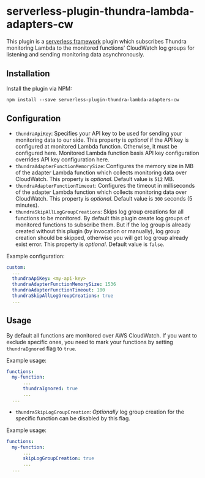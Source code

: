 # serverless-plugin-thundra-lambda-adapters-cw

This plugin is a [serverless framework](https://serverless.com/) plugin which subscribes Thundra monitoring Lambda to the monitored functions' CloudWatch log groups for listening and sending monitoring data asynchronously.

## Installation

Install the plugin via NPM: 
```
npm install --save serverless-plugin-thundra-lambda-adapters-cw
```

## Configuration

- `thundraApiKey`: Specifies your API key to be used for sending your monitoring data to our side. This property is *optional* if the API key is configured at monitored Lambda function. Otherwise, it must be configured here. Monitored Lambda function basis API key configuration overrides API key configuration here.
- `thundraAdapterFunctionMemorySize`: Configures the memory size in MB of the adapter Lambda function which collects monitoring data over CloudWatch. This property is *optional*. Default value is `512` MB.
- `thundraAdapterFunctionTimeout`: Configures the timeout in milliseconds of the adapter Lambda function which collects monitoring data over CloudWatch. This property is *optional*. Default value is `300` seconds (5 minutes).
- `thundraSkipAllLogGroupCreations`: Skips log group creations for all functions to be monitored. By default this plugin create log groups of monitored functions to subscribe them. But if the log group is already created without this plugin (by invocation or manually), log group creation should be skipped, otherwise you will get log group already exist error. This property is *optional*. Default value is `false`.

Example configuration:
```yml
custom:
  ...
  thundraApiKey: <my-api-key>
  thundraAdapterFunctionMemorySize: 1536
  thundraAdapterFunctionTimeout: 100
  thundraSkipAllLogGroupCreations: true
  ...
```

## Usage

By default all functions are monitored over AWS CloudWatch. If you want to exclude specific ones, you need to mark your functions by setting `thundraIgnored` flag to `true`.

Example usage:
```yml
functions:
  my-function:
      ...
      thundraIgnored: true
      ...
  ...    
```

- `thundraSkipLogGroupCreation`: *Optionally* log group creation for the specific function can be disabled by this flag.

Example usage:
```yml
functions:
  my-function:
      ...
      skipLogGroupCreation: true
      ...
  ...    
```

